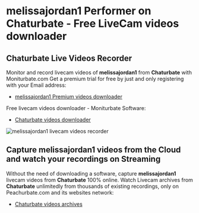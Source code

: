 # melissajordan1 Performer on Chaturbate - Free LiveCam videos downloader

## Chaturbate Live Videos Recorder

Monitor and record livecam videos of **melissajordan1** from **Chaturbate** with Moniturbate.com
Get a premium trial for free by just and only registering with your Email address:
* [melissajordan1 Premium videos downloader](https://moniturbate.com/request-demo-licence-key.html)

Free livecam videos downloader - Moniturbate Software:
* [Chaturbate videos downloader](https://moniturbate.com/moniturbate-download-software.html)

![melissajordan1 livecam videos recorder](https://peachurnet.com/templates/moniturbate-software.png)


## Capture melissajordan1 videos from the Cloud and watch your recordings on Streaming

Without the need of downloading a software, capture **melissajordan1** livecam videos from **Chaturbate** 100% online.
Watch Livecam archives from **Chaturbate** unlimitedly from thousands of existing recordings, only on Peachurbate.com and its websites network:
* [Chaturbate videos archives](https://peachurnet.com/)